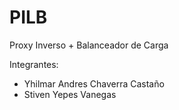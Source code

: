 # PILB
Proxy Inverso + Balanceador de Carga

Integrantes: 
- Yhilmar Andres Chaverra Castaño
- Stiven Yepes Vanegas
